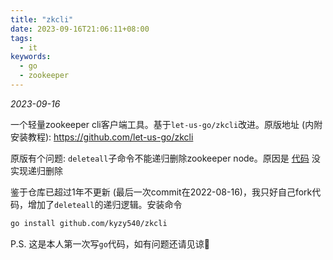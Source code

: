 ```yaml
---
title: "zkcli"
date: 2023-09-16T21:06:11+08:00
tags:
  - it
keywords:
  - go
  - zookeeper
---
```


*2023-09-16*

一个轻量zookeeper cli客户端工具。基于`let-us-go/zkcli`改进。原版地址 (内附安装教程): https://github.com/let-us-go/zkcli

原版有个问题: `deleteall`子命令不能递归删除zookeeper node。原因是 [代码](https://github.com/let-us-go/zkcli/blob/master/core/cmd.go#L160) 没实现递归删除

鉴于仓库已超过1年不更新 (最后一次commit在2022-08-16)，我只好自己fork代码，增加了`deleteall`的递归逻辑。安装命令

```bash
go install github.com/kyzy540/zkcli
```

P.S. 这是本人第一次写`go`代码，如有问题还请见谅🙏
